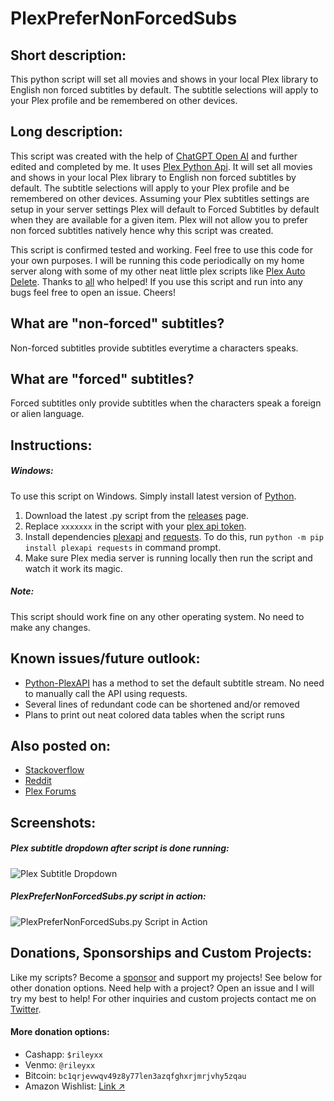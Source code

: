 # PlexPreferNonForcedSubs


## Short description:
This python script will set all movies and shows in your local Plex library to English non forced subtitles by default. The subtitle selections will apply to your Plex profile and be remembered on other devices.

## Long description:
This script was created with the help of [ChatGPT Open AI](https://chat.openai.com/chat) and further edited and completed by me. It uses [Plex Python Api](https://python-plexapi.readthedocs.io/en/latest/). It will set all movies and shows in your local Plex library to English non forced subtitles by default. The subtitle selections will apply to your Plex profile and be remembered on other devices. Assuming your Plex subtitles settings are setup in your server settings Plex will default to Forced Subtitles by default when they are available for a given item. Plex will not allow you to prefer non forced subtitles natively hence why this script was created.

This script is confirmed tested and working. Feel free to use this code for your own purposes. I will be running this code periodically on my home server along with some of my other neat little plex scripts like [Plex Auto Delete](https://github.com/Casvt/Plex-scripts/blob/main/changing_settings/plex_auto_delete.py). Thanks to [all](https://stackoverflow.com/questions/75027919/python-script-to-set-all-subtitles-for-movies-shows-in-plex-to-english-non-for) who helped! If you use this script and run into any bugs feel free to open an issue. Cheers!

## What are "non-forced" subtitles?
Non-forced subtitles provide subtitles everytime a characters speaks.

## What are "forced" subtitles?
Forced subtitles only provide subtitles when the characters speak a foreign or alien language.


## Instructions:
##### Windows:
To use this script on Windows. Simply install latest version of [Python](https://www.python.org/downloads/). 
1. Download the latest .py script from the [releases](https://github.com/RileyXX/PlexDefaultSubtitleChanger/releases) page. 
2. Replace `xxxxxxx` in the script with your [plex api token](https://www.plexopedia.com/plex-media-server/general/plex-token/).
3. Install dependencies [plexapi](https://github.com/pkkid/python-plexapi) and [requests](https://pypi.org/project/requests/). To do this, run `python -m pip install plexapi requests` in command prompt.
3. Make sure Plex media server is running locally then run the script and watch it work its magic.

##### Note:
This script should work fine on any other operating system. No need to make any changes.

## Known issues/future outlook:
* [Python-PlexAPI](https://python-plexapi.readthedocs.io/en/latest/modules/media.html#plexapi.media.MediaPart.setDefaultSubtitleStream) has a method to set the default subtitle stream. No need to manually call the API using requests. 
* Several lines of redundant code can be shortened and/or removed
* Plans to print out neat colored data tables when the script runs

## Also posted on:
* [Stackoverflow](https://stackoverflow.com/q/75027919/9196825)
* [Reddit](https://www.reddit.com/r/PleX/comments/105gdh7/python_code_to_set_all_movies_and_shows_in_plex/)
* [Plex Forums](https://forums.plex.tv/t/python-script-to-set-all-movies-and-shows-in-plex-to-use-english-non-forced-subtitles/825871)

## Screenshots:
##### Plex subtitle dropdown after script is done running:
![Plex Subtitle Dropdown](https://i.imgur.com/BNOlwtL.png)
##### PlexPreferNonForcedSubs.py script in action:
![PlexPreferNonForcedSubs.py Script in Action](https://i.imgur.com/68B1Xdl.gif)

## Donations, Sponsorships and Custom Projects:
Like my scripts? Become a [sponsor](https://github.com/sponsors/RileyXX) and support my projects! See below for other donation options. Need help with a project? Open an issue and I will try my best to help! For other inquiries and custom projects contact me on [Twitter](https://twitter.com/RileyxBell).

#### More donation options:
- Cashapp: `$rileyxx`
- Venmo: `@rileyxx`
- Bitcoin: `bc1qrjevwqv49z8y77len3azqfghxrjmrjvhy5zqau`
- Amazon Wishlist: [Link ↗](https://www.amazon.com/hz/wishlist/ls/WURF5NWZ843U)

